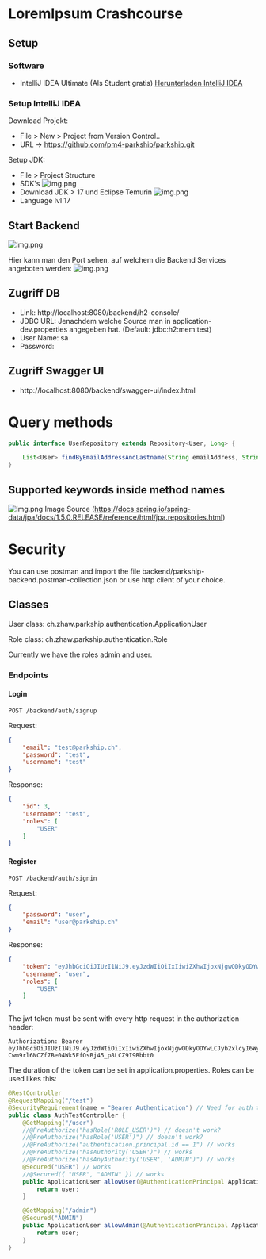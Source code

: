 # LoremIpsum Crashcourse


## Setup

### Software
- IntelliJ IDEA Ultimate (Als Student gratis) [Herunterladen IntelliJ IDEA](https://www.jetbrains.com/de-de/idea/download/#section=windows)

### Setup IntelliJ IDEA
Download Projekt:
- File > New > Project from Version Control..
- URL -> https://github.com/pm4-parkship/parkship.git

Setup JDK:
- File > Project Structure
- SDK's
![img.png](readme/setupSdk.jpeg)
- Download JDK > 17 und Eclipse Temurin
![img.png](readme/project_setup.jpeg)
- Language lvl 17
## Start Backend
![img.png](readme/startBackend.png)

Hier kann man den Port sehen, auf welchem die Backend Services angeboten werden:
![img.png](readme/tomcatPort.png)

## Zugriff DB
- Link: http://localhost:8080/backend/h2-console/
- JDBC URL: Jenachdem welche Source man in application-dev.properties angegeben hat. (Default: jdbc:h2:mem:test)
- User Name: sa
- Password: 


## Zugriff Swagger UI
- http://localhost:8080/backend/swagger-ui/index.html




# Query methods

```java
public interface UserRepository extends Repository<User, Long> {

    List<User> findByEmailAddressAndLastname(String emailAddress, String lastname);
}
```

## Supported keywords inside method names
![img.png](readme/img.png) 
Image Source (https://docs.spring.io/spring-data/jpa/docs/1.5.0.RELEASE/reference/html/jpa.repositories.html)

# Security
You can use postman and import the file backend/parkship-backend.postman-collection.json or use http client of your choice.
## Classes
User class: ch.zhaw.parkship.authentication.ApplicationUser

Role class: ch.zhaw.parkship.authentication.Role

Currently we have the roles admin and user.


### Endpoints

#### Login
```http request
POST /backend/auth/signup
```
Request:
```json
{
    "email": "test@parkship.ch",
    "password": "test",
    "username": "test"
}
```

Response:
```json
{
    "id": 3,
    "username": "test",
    "roles": [
        "USER"
    ]
}
```
#### Register
```http request
POST /backend/auth/signin
```
Request:
```json
{
    "password": "user",
    "email": "user@parkship.ch"
}
```

Response:
```json
{
    "token": "eyJhbGciOiJIUzI1NiJ9.eyJzdWIiOiIxIiwiZXhwIjoxNjgwODkyODYwLCJyb2xlcyI6WyJVU0VSIl0sInVzZXJuYW1lIjoidXNlciJ9.s-Cwm9rl6NCZf7Be04Wk5FfOsBj45_p8LCZ9I9Rbbt0",
    "username": "user",
    "roles": [
        "USER"
    ]
}
```

The jwt token must be sent with every http request in the authorization header:
```http
Authorization: Bearer eyJhbGciOiJIUzI1NiJ9.eyJzdWIiOiIxIiwiZXhwIjoxNjgwODkyODYwLCJyb2xlcyI6WyJVU0VSIl0sInVzZXJuYW1lIjoidXNlciJ9.s-Cwm9rl6NCZf7Be04Wk5FfOsBj45_p8LCZ9I9Rbbt0
```

The duration of the token can be set in application.properties. Roles can be used likes this:

```java
@RestController
@RequestMapping("/test")
@SecurityRequirement(name = "Bearer Authentication") // Need for auth to work in swagger
public class AuthTestController {
    @GetMapping("/user")
    //@PreAuthorize("hasRole('ROLE_USER')") // doesn't work?
    //@PreAuthorize("hasRole('USER')") // doesn't work?
    //@PreAuthorize("authentication.principal.id == 1") // works
    //@PreAuthorize("hasAuthority('USER')") // works
    //@PreAuthorize("hasAnyAuthority('USER', 'ADMIN')") // works
    @Secured("USER") // works
    //@Secured({ "USER", "ADMIN" }) // works
    public ApplicationUser allowUser(@AuthenticationPrincipal ApplicationUser user) {
        return user;
    }

    @GetMapping("/admin")
    @Secured("ADMIN")
    public ApplicationUser allowAdmin(@AuthenticationPrincipal ApplicationUser user) {
        return user;
    }
}

```